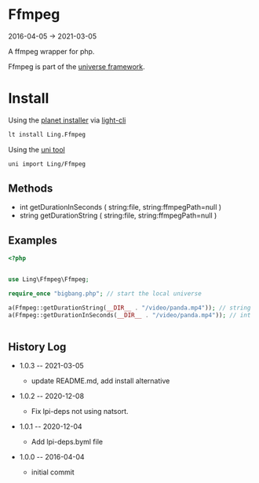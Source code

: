 Ffmpeg
================
2016-04-05 -> 2021-03-05


A ffmpeg wrapper for php.

Ffmpeg is part of the [universe framework](https://github.com/karayabin/universe-snapshot).


Install
=============


Using the [planet installer](https://github.com/lingtalfi/Light_PlanetInstaller) via [light-cli](https://github.com/lingtalfi/Light_Cli)
```bash
lt install Ling.Ffmpeg
```

Using the [uni tool](https://github.com/lingtalfi/universe-naive-importer)
```bash
uni import Ling/Ffmpeg
```



Methods
-----------

- int   getDurationInSeconds ( string:file, string:ffmpegPath=null )
- string    getDurationString ( string:file, string:ffmpegPath=null )



Examples
--------------

```php
<?php


use Ling\Ffmpeg\Ffmpeg;

require_once "bigbang.php"; // start the local universe

a(Ffmpeg::getDurationString(__DIR__ . "/video/panda.mp4")); // string   01:30:24.09
a(Ffmpeg::getDurationInSeconds(__DIR__ . "/video/panda.mp4")); // int   5424
    
```





History Log
------------------

- 1.0.3 -- 2021-03-05

    - update README.md, add install alternative

- 1.0.2 -- 2020-12-08

    - Fix lpi-deps not using natsort.

- 1.0.1 -- 2020-12-04

    - Add lpi-deps.byml file

- 1.0.0 -- 2016-04-04

    - initial commit
    
    